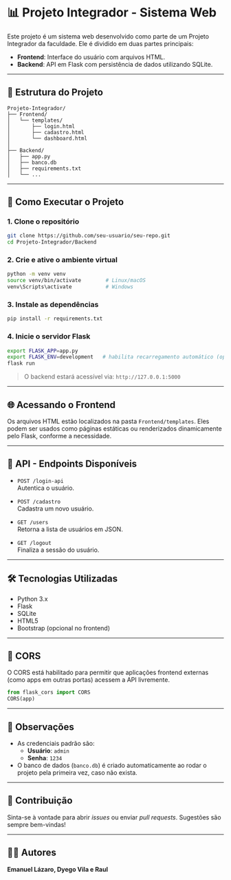 # 📊 Projeto Integrador - Sistema Web

Este projeto é um sistema web desenvolvido como parte de um Projeto Integrador da faculdade. Ele é dividido em duas partes principais:

- **Frontend**: Interface do usuário com arquivos HTML.
- **Backend**: API em Flask com persistência de dados utilizando SQLite.

---

## 📁 Estrutura do Projeto

```
Projeto-Integrador/
├── Frontend/
│   └── templates/
│       ├── login.html
│       ├── cadastro.html
│       └── dashboard.html
│
├── Backend/
│   ├── app.py
│   ├── banco.db
│   ├── requirements.txt
│   └── ...
```

---

## 🚀 Como Executar o Projeto

### 1. Clone o repositório

```bash
git clone https://github.com/seu-usuario/seu-repo.git
cd Projeto-Integrador/Backend
```

### 2. Crie e ative o ambiente virtual

```bash
python -m venv venv
source venv/bin/activate        # Linux/macOS
venv\Scripts\activate           # Windows
```

### 3. Instale as dependências

```bash
pip install -r requirements.txt
```

### 4. Inicie o servidor Flask

```bash
export FLASK_APP=app.py
export FLASK_ENV=development   # habilita recarregamento automático (opcional)
flask run
```

> O backend estará acessível via: `http://127.0.0.1:5000`

---

## 🌐 Acessando o Frontend

Os arquivos HTML estão localizados na pasta `Frontend/templates`. Eles podem ser usados como páginas estáticas ou renderizados dinamicamente pelo Flask, conforme a necessidade.

---

## 📡 API - Endpoints Disponíveis

- `POST /login-api`  
  Autentica o usuário.

- `POST /cadastro`  
  Cadastra um novo usuário.

- `GET /users`  
  Retorna a lista de usuários em JSON.

- `GET /logout`  
  Finaliza a sessão do usuário.

---

## 🛠 Tecnologias Utilizadas

- Python 3.x  
- Flask  
- SQLite  
- HTML5  
- Bootstrap (opcional no frontend)

---

## 🔐 CORS

O CORS está habilitado para permitir que aplicações frontend externas (como apps em outras portas) acessem a API livremente.

```python
from flask_cors import CORS
CORS(app)
```

---

## 📌 Observações

- As credenciais padrão são:
  - **Usuário**: `admin`
  - **Senha**: `1234`
- O banco de dados (`banco.db`) é criado automaticamente ao rodar o projeto pela primeira vez, caso não exista.

---

## 🤝 Contribuição

Sinta-se à vontade para abrir *issues* ou enviar *pull requests*. Sugestões são sempre bem-vindas!

---

## 🧑‍💻 Autores

**Emanuel Lázaro, Dyego Vila e Raul**
